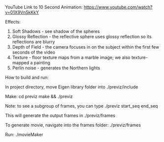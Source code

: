 YouTube Link to 10 Second Animation:
https://www.youtube.com/watch?v=01X9Vn5kKkY

Effects:
1. Soft Shadows - see shadow of the spheres
2. Glossy Reflection - the reflective sphere uses glossy reflection so its reflections are blurry
3. Depth of Field - the camera focuses in on the subject within the first few seconds of the video
4. Texture - floor texture maps from a marble image; we also texture-mapped a painting
5. Perlin noise - generates the Northern lights

How to build and run:

In project directory, move Eigen library folder into ./previz/include

Make:
cd previz
make && ./previz

Note: to see a subgroup of frames, you can type ./previz start_seq end_seq

This will generate the output frames in ./previz/frames

To generate movie, navigate into the frames folder: ./previz/frames

Run:
./movieMaker